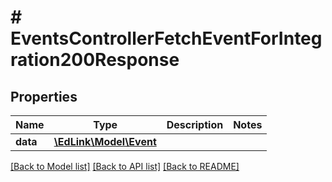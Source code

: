 # # EventsControllerFetchEventForIntegration200Response

## Properties

Name | Type | Description | Notes
------------ | ------------- | ------------- | -------------
**data** | [**\EdLink\Model\Event**](Event.md) |  |

[[Back to Model list]](../../README.md#models) [[Back to API list]](../../README.md#endpoints) [[Back to README]](../../README.md)
